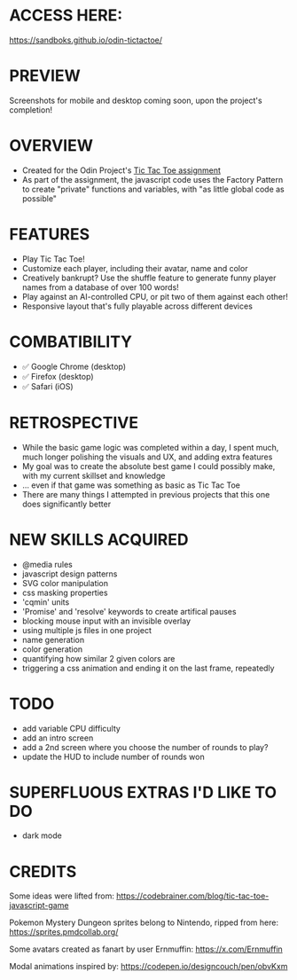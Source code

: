 # ACCESS HERE:
https://sandboks.github.io/odin-tictactoe/

# PREVIEW
Screenshots for mobile and desktop coming soon, upon the project's completion!

# OVERVIEW
- Created for the Odin Project's [Tic Tac Toe assignment](https://www.theodinproject.com/lessons/node-path-javascript-tic-tac-toe)
- As part of the assignment, the javascript code uses the Factory Pattern to create "private" functions and variables, with "as little global code as possible"

# FEATURES
- Play Tic Tac Toe!
- Customize each player, including their avatar, name and color
- Creatively bankrupt? Use the shuffle feature to generate funny player names from a database of over 100 words!
- Play against an AI-controlled CPU, or pit two of them against each other!
- Responsive layout that's fully playable across different devices

# COMBATIBILITY
- ✅ Google Chrome (desktop)
- ✅ Firefox (desktop)
- ✅ Safari (iOS)

# RETROSPECTIVE
- While the basic game logic was completed within a day, I spent much, much longer polishing the visuals and UX, and adding extra features
- My goal was to create the absolute best game I could possibly make, with my current skillset and knowledge
- ... even if that game was something as basic as Tic Tac Toe
- There are many things I attempted in previous projects that this one does significantly better

# NEW SKILLS ACQUIRED
- @media rules
- javascript design patterns
- SVG color manipulation
- css masking properties
- 'cqmin' units
- 'Promise' and 'resolve' keywords to create artifical pauses
- blocking mouse input with an invisible overlay
- using multiple js files in one project
- name generation
- color generation
- quantifying how similar 2 given colors are
- triggering a css animation and ending it on the last frame, repeatedly

# TODO
- add variable CPU difficulty
- add an intro screen
- add a 2nd screen where you choose the number of rounds to play?
- update the HUD to include number of rounds won

# SUPERFLUOUS EXTRAS I'D LIKE TO DO
- dark mode

# CREDITS
Some ideas were lifted from:
https://codebrainer.com/blog/tic-tac-toe-javascript-game

Pokemon Mystery Dungeon sprites belong to Nintendo, ripped from here:
https://sprites.pmdcollab.org/

Some avatars created as fanart by user Ernmuffin:
https://x.com/Ernmuffin

Modal animations inspired by:
https://codepen.io/designcouch/pen/obvKxm